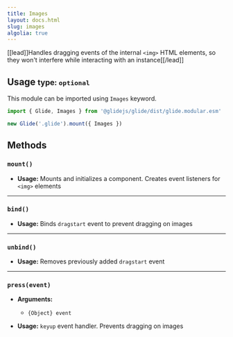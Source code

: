 ```yaml
---
title: Images
layout: docs.html
slug: images
algolia: true
---
```


[[lead]]Handles dragging events of the internal `<img>` HTML elements, so they won't interfere while interacting with an instance[[/lead]]

## Usage <small>type: `optional`</small>

This module can be imported using `Images` keyword.

```js
import { Glide, Images } from '@glidejs/glide/dist/glide.modular.esm'

new Glide('.glide').mount({ Images })
```

## Methods

### `mount()`

- **Usage:** Mounts and initializes a component. Creates event listeners for `<img>` elements

---

### `bind()`

- **Usage:** Binds `dragstart` event to prevent dragging on images

---

### `unbind()`

- **Usage:** Removes previously added `dragstart` event

---

### `press(event)`

- **Arguments:**
  - `{Object} event`

- **Usage:** `keyup` event handler. Prevents dragging on images